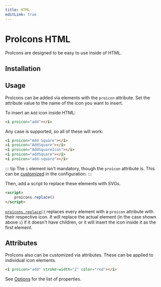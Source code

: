 ```yaml
---
title: HTML
editLink: true
---
```


# ProIcons HTML
ProIcons are designed to be easy to use inside of HTML.

## Installation
<!--@include: ../introduction/installation.md#install-html-->

## Usage
ProIcons can be added via elements with the `proicon` attribute. Set the attribute value to the name of the icon you want to insert.

To insert an `Add` icon inside HTML:
```html
<i proicon="add"></i>
```

Any case is supported, so all of these will work:
```html
<i proicon="Add Square"></i>
<i proicon="AddSquare"></i>
<i proicon="AddSquareIcon"></i>
<i proicon="addSquare"></i>
<i proicon="add-square"></i>
```

::: tip
The `i` element isn't mandatory, though the `proicon` attribute is. This can be [customized](./options) in the configuration.
:::

Then, add a script to replace these elements with SVGs.

```html
<script>
    proicons.replace()
</script>
```

[`proicons.replace()`](javascript-api#replace) replaces every element with a `proicon` attribute with their respective icon. It will replace the actual element (in the case shown above `i`) if it doesn't have children, or it will insert the icon inside it as the first element.

## Attributes
ProIcons also can be customized via attributes. These can be applied to individual icon elements.

```html
<i proicon="add" stroke-width="2" color="red"></i>
```
See [Options](./options#proiconsoptions) for the list of properties.
